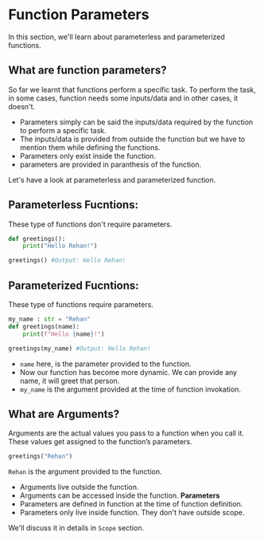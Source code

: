 # Function Parameters
In this section, we'll learn about parameterless and parameterized functions. 

## What are function parameters?
So far we learnt that functions perform a specific task. To perform the task, in some cases, function needs some inputs/data and in other cases, it doesn't.
- Parameters simply can be said the inputs/data required by the function to perform a specific task. 
- The inputs/data is provided from outside the function but we have to mention them while defining the functions. 
- Parameters only exist inside the function.
- parameters are provided in paranthesis of the function. 

Let's have a look at parameterless and parameterized function.

## Parameterless Fucntions:
These type of functions don't require parameters.

```python
def greetings():
    print("Hello Rehan!")

greetings() #Output: Hello Rehan!
```

## Parameterized Fucntions:
These type of functions require parameters.

```python
my_name : str = "Rehan"
def greetings(name):
    print(f"Hello {name}!")

greetings(my_name) #Output: Hello Rehan!
```
- `name` here, is the parameter provided to the function. 
- Now our function has become more dynamic. We can provide any name, it will greet that person.
- `my_name` is the argument provided at the time of function invokation.

## What are Arguments?
Arguments are the actual values you pass to a function when you call it. These values get assigned to the function’s parameters.

```python
greetings("Rehan") 
```
`Rehan` is the argument provided to the function. 
- Arguments live outside the function.
- Arguments can be accessed inside the function. 
**Parameters**
- Parameters are defined in function at the time of function definition.
- Parameters only live inside function. They don't have outside scope.

We'll discuss it in details in `Scope` section.
